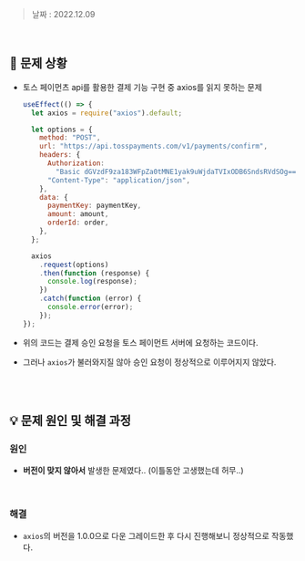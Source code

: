 > 날짜 : 2022.12.09

<br />

## 🚨 문제 상황

- 토스 페이먼츠 api를 활용한 결제 기능 구현 중 axios를 읽지 못하는 문제

  ```js
  useEffect(() => {
    let axios = require("axios").default;

    let options = {
      method: "POST",
      url: "https://api.tosspayments.com/v1/payments/confirm",
      headers: {
        Authorization:
          "Basic dGVzdF9za183WFpZa0tMNE1yak9uWjdaTVIxODB6SndsRVdSOg==",
        "Content-Type": "application/json",
      },
      data: {
        paymentKey: paymentKey,
        amount: amount,
        orderId: order,
      },
    };

    axios
      .request(options)
      .then(function (response) {
        console.log(response);
      })
      .catch(function (error) {
        console.error(error);
      });
  });
  ```

- 위의 코드는 결제 승인 요청을 토스 페이먼트 서버에 요청하는 코드이다.

- 그러나 <code>axios</code>가 불러와지질 않아 승인 요청이 정상적으로 이루어지지 않았다.

<br /><br />

## 💡 문제 원인 및 해결 과정

### <strong>원인</strong>

- <strong>버전이 맞지 않아서</strong> 발생한 문제였다.. (이틀동안 고생했는데 허무..)

<br />

### <strong>해결</strong>

- <code>axios</code>의 버전을 1.0.0으로 다운 그레이드한 후 다시 진행해보니 정상적으로 작동했다.

<br /><br />
